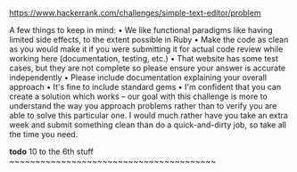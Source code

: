 https://www.hackerrank.com/challenges/simple-text-editor/problem

A few things to keep in mind:
•               We like functional paradigms like having limited side effects, to the extent possible in Ruby
•               Make the code as clean as you would make it if you were submitting it for actual code review while working here (documentation, testing, etc.)
•               That website has some test cases, but they are not complete so please ensure your answer is accurate independently
•               Please include documentation explaining your overall approach
•               It's fine to include standard gems
•               I'm confident that you can create a solution which works – our goal with this challenge is more to understand the way you approach problems rather than to verify you are able to solve this particular one. I would much rather have you take an extra week and submit something clean than do a quick-and-dirty job, so take all the time you need.

**todo**
10 to the 6th stuff ~~~~~~~~~~~~~~~~~~~~~~~~~~~~~~~~~~~~~~~~